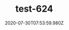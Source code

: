---
title: test-624
date: 2020-07-30T07:53:59.980Z
banner_subcontent: asdfsf
category: Guides & Toolkits
focus: Support for leaders, colleagues and staff
role: Champion or advocate
organisation_size: Medium (50-249 employees)
industry: Business Consulting & Management
content: Lorem ipsum dolor sit amet, consectetur adipiscing elit, sed do eiusmod tempor incididunt ut labore et dolore magna aliqua. Ut enim ad minim veniam, quis nostrud exercitation ullamco laboris nisi ut aliquip ex ea commodo consequat. Duis aute irure dolor in reprehenderit in voluptate velit esse cillum dolore eu fugiat nulla pariatur. Excepteur sint occaecat cupidatat non proident, sunt in culpa qui officia deserunt mollit anim id est laborum.
---